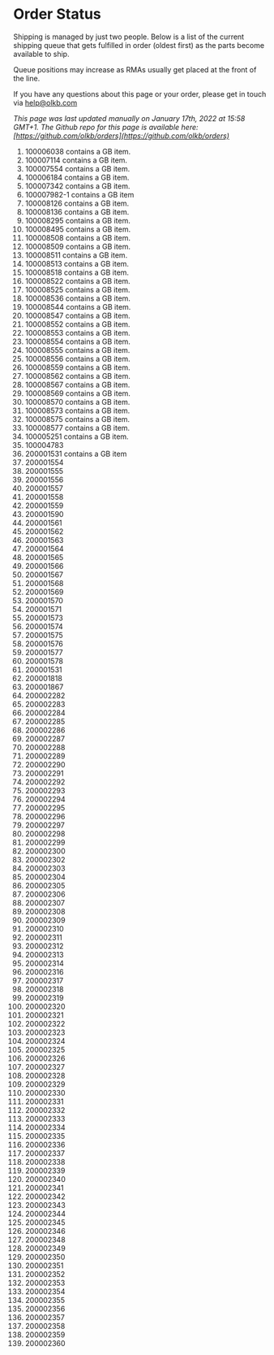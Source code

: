 # Order Status

Shipping is managed by just two people. Below is a list of the current shipping queue that gets fulfilled in order (oldest first) as the parts become available to ship.

Queue positions may increase as RMAs usually get placed at the front of the line.

If you have any questions about this page or your order, please get in touch via help@olkb.com

*This page was last updated manually on January 17th, 2022 at 15:58 GMT+1. The Github repo for this page is available here: [https://github.com/olkb/orders](https://github.com/olkb/orders)*

 1. 100006038 contains a GB item.
 2. 100007114 contains a GB item.
 3. 100007554 contains a GB item.
 4. 100006184 contains a GB item.
 5. 100007342 contains a GB item.
 6. 100007982-1 contains a GB item
 7. 100008126 contains a GB item.
 8. 100008136 contains a GB item.
 9. 100008295 contains a GB item.
 10. 100008495 contains a GB item.
 11. 100008508 contains a GB item.
 12. 100008509 contains a GB item.
 13. 100008511 contains a GB item.
 14. 100008513 contains a GB item.
 15. 100008518 contains a GB item.
 16. 100008522 contains a GB item.
 17. 100008525 contains a GB item.
 18. 100008536 contains a GB item.
 19. 100008544 contains a GB item.
 20. 100008547 contains a GB item.
 21. 100008552 contains a GB item.
 22. 100008553 contains a GB item.
 23. 100008554 contains a GB item.
 24. 100008555 contains a GB item.
 25. 100008556 contains a GB item.
 26. 100008559 contains a GB item.
 27. 100008562 contains a GB item.
 28. 100008567 contains a GB item.
 29. 100008569 contains a GB item.
 30. 100008570 contains a GB item.
 31. 100008573 contains a GB item.
 32. 100008575 contains a GB item.
 33. 100008577 contains a GB item.
 34. 100005251 contains a GB item.
 35. 100004783
 36. 200001531 contains a GB item
 37. 200001554
 38. 200001555
 39. 200001556
 40. 200001557
 41. 200001558
 42. 200001559
 43. 200001590
 44. 200001561
 45. 200001562
 46. 200001563
 47. 200001564
 48. 200001565
 49. 200001566
 50. 200001567
 51. 200001568
 52. 200001569
 53. 200001570
 54. 200001571
 55. 200001573
 56. 200001574
 57. 200001575
 58. 200001576
 59. 200001577
 60. 200001578
 61. 200001531
 62. 200001818
 63. 200001867
 64. 200002282
 65. 200002283
 66. 200002284
 67. 200002285
 68. 200002286
 69. 200002287
 70. 200002288
 71. 200002289
 72. 200002290
 73. 200002291
 74. 200002292
 75. 200002293
 76. 200002294
 77. 200002295
 78. 200002296
 79. 200002297
 80. 200002298
 81. 200002299
 82. 200002300
 83. 200002302
 84. 200002303
 85. 200002304
 86. 200002305
 87. 200002306
 88. 200002307
 89. 200002308
 90. 200002309
 91. 200002310
 92. 200002311
 93. 200002312
 94. 200002313
 95. 200002314
 96. 200002316
 97. 200002317
 98. 200002318
 99. 200002319
 100. 200002320
 101. 200002321
 102. 200002322
 103. 200002323
 104. 200002324
 105. 200002325
 106. 200002326
 107. 200002327
 108. 200002328
 109. 200002329
 110. 200002330
 111. 200002331
 112. 200002332
 113. 200002333
 114. 200002334
 115. 200002335
 116. 200002336
 117. 200002337
 118. 200002338
 119. 200002339
 120. 200002340
 121. 200002341
 122. 200002342
 123. 200002343
 124. 200002344
 125. 200002345
 126. 200002346
 127. 200002348
 128. 200002349
 129. 200002350
 130. 200002351
 131. 200002352
 132. 200002353
 133. 200002354
 134. 200002355
 135. 200002356
 136. 200002357
 137. 200002358
 138. 200002359
 139. 200002360
